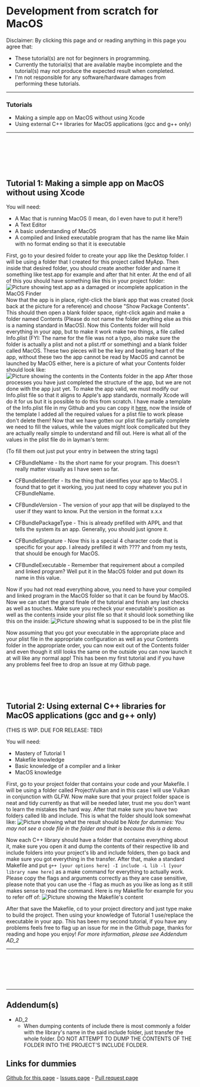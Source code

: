 # Development from scratch for MacOS

Disclaimer: By clicking this page and or reading anything in this page you agree that:
* These tutorial(s) are not for beginners in programming.
* Currently the tutorial(s) that are available maybe incomplete and the tutorial(s) may not produce the expected result when completed.
* I'm not responsible for any software/hardware damages from performing these tutorials.

---

### Tutorials
* Making a simple app on MacOS without using Xcode
* Using external C++ libraries for MacOS applications (gcc and g++ only)

---

<p>&nbsp;</p>
<p>&nbsp;</p>
<p>&nbsp;</p>

## Tutorial 1: Making a simple app on MacOS without using Xcode

You will need:
* A Mac that is running MacOS (I mean, do I even have to put it here?)
* A Text Editor
* A basic understanding of MacOS
* A compiled and linked executable program that has the name like Main with no format ending so that it is executable

First, go to your desired folder to create your app like the Desktop folder. I will be using a folder that I created for this project called MyApp. Then inside that desired folder, you should create another folder and name it something like test.app for example and after that hit enter. At the end of all of this you should have something like this in your project folder:
![Picture showing test.app as a damaged or incomplete application in the MacOS Finder](/images/pic1.png)
Now that the app is in place, right-click the blank app that was created (look back at the picture for a reference) and choose "Show Package Contents". This should then open a blank folder space, right-click again and make a folder named Contents (Please do not name the folder anything else as this is a naming standard in MacOS). Now this Contents folder will hold everything in your app, but to make it work make two things, a file called Info.plist (FYI: The name for the file was not a typo, also make sure the folder is actually a plist and not a plist.rtf or something) and a blank folder called MacOS. These two pieces will be the key and beating heart of the app, without these two the app cannot be read by MacOS and cannot be launched by MacOS either, here is a picture of what your Contents folder should look like:
![Picture showing the contents in the Contents folder in the app](/images/pic2.png)
After those processes you have just completed the structure of the app, but we are not done with the app just yet. To make the app valid, we must modify our Info.plist file so that it aligns to Apple's app standards, normally Xcode will do it for us but it is possible to do this from scratch. I have made a template of the Info.plist file in my Github and you can copy it [here](https://github.com/PancakesWasTaken/Development-from-scratch-for-MacOS/blob/main/Info.plist), now the inside of the template I added all the required values for a plist file to work please don't delete them! Now that we have gotten our plist file partially complete we need to fill the values, while the values might look complicated but they are actually really simple to understand and fill out. Here is what all of the values in the plist file do in layman's term:

(To fill them out just put your entry in between the string tags)

* CFBundleName - Its the short name for your program. This doesn't really matter visually as I have seen so far.

* CFBundleIdentifer - Its the thing that identifies your app to MacOS. I found that to get it working, you just need to copy whatever you put in CFBundleName.

* CFBundleVersion - The version of your app that will be displayed to the user if they want to know. Put the version in the format x.x.x

* CFBundlePackageType - This is already prefilled with APPL and that tells the system its an app. Generally, you should just ignore it.

* CFBundleSignature - Now this is a special 4 character code that is specific for your app. I already prefilled it with ???? and from my tests, that should be enough for MacOS.

* CFBundleExecutable - Remember that requirement about a compiled and linked program? Well put it in the MacOS folder and put down its name in this value.

Now if you had not read everything above, you need to have your compiled and linked program in the MacOS folder so that it can be found by MacOS. Now we can start the grand finale of the tutorial and finish any last checks as well as touches. Make sure you recheck your executable's position as well as the contents inside your plist file so that it should look something like this on the inside:
![Picture showing what is supposed to be in the plist file](/images/pic3.png)

Now assuming that you got your executable in the appropriate place and your plist file in the appropriate configuration as well as your Contents folder in the appropriate order, you can now exit out of the Contents folder and even though it still looks the same on the outside you can now launch it at will like any normal app! This has been my first tutorial and if you have any problems feel free to drop an Issue at my Github page.

<p>&nbsp;</p>
<p>&nbsp;</p>

## Tutorial 2: Using external C++ libraries for MacOS applications (gcc and g++ only)

(THIS IS WIP. DUE FOR RELEASE: TBD)

You will need:
* Mastery of Tutorial 1
* Makefile knowledge
* Basic knowledge of a compiler and a linker
* MacOS knowledge

First, go to your project folder that contains your code and your Makefile. I will be using a folder called ProjectVulkan and in this case I will use Vulkan in conjunction with GLFW. Now make sure that your project folder space is neat and tidy currently as that will be needed later, trust me you don't want to learn the mistakes the hard way. After that make sure you have two folders called lib and include. This is what the folder should look somewhat like: ![Picture showing what the result should be](/images/pic4.png)
*Note for dummies: You may not see a code file in the folder and that is because this is a demo.*

Now each C++ library should have a folder that contains everything about it, make sure you open it and dump the contents of their respective lib and include folders into your project's lib and include folders, then go back and make sure you got everything in the transfer. After that, make a standard Makefile and put ```g++ [your options here] -I include -L lib -l [your library name here]``` as a make command for everything to actually work. Please copy the flags and arguments correctly as they are case sensitive, please note that you can use the -l flag as much as you like as long as it still makes sense to read the command. Here is my Makefile for example for you to refer off of: ![Picture showing the Makefile's content](/images/pic5.png)

After that save the Makefile, cd to your project directory and just type make to build the project. Then using your knowledge of Tutorial 1 use/replace the executable in your app. This has been my second tutorial, if you have any problems feels free to flag up an issue for me in the Github page, thanks for reading and hope you enjoy! *For more information, please see Addendum AD_2*

---

<p>&nbsp;</p>
<p>&nbsp;</p>
<p>&nbsp;</p>

---

## Addendum(s)

* AD_2
  * When dumping contents of include there is most commonly a folder with the library's name in the said include folder, just transfer the whole folder. DO NOT ATTEMPT TO DUMP THE CONTENTS OF THE FOLDER INTO THE PROJECT'S INCLUDE FOLDER.

## Links for dummies

[Github for this page](https://github.com/PancakesWasTaken/Development-from-scratch-for-MacOS) - [Issues page](https://github.com/PancakesWasTaken/Development-from-scratch-for-MacOS/issues) - [Pull request page](https://github.com/PancakesWasTaken/Development-from-scratch-for-MacOS/pulls)
